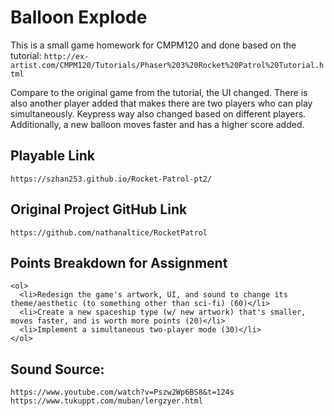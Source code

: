 # Balloon Explode
This is a small game homework for CMPM120 and done based on the tutorial: 
`http://ex-artist.com/CMPM120/Tutorials/Phaser%203%20Rocket%20Patrol%20Tutorial.html`  

Compare to the original game from the tutorial, the UI changed. There is also another player added that makes there are two players who can play simultaneously. Keypress way also changed based on different players. Additionally, a new balloon moves faster and has a higher score added.
## Playable Link
```
https://szhan253.github.io/Rocket-Patrol-pt2/
```
## Original Project GitHub Link
```
https://github.com/nathanaltice/RocketPatrol
```
## Points Breakdown for Assignment
```
<ol>
  <li>Redesign the game's artwork, UI, and sound to change its theme/aesthetic (to something other than sci-fi) (60)</li>
  <li>Create a new spaceship type (w/ new artwork) that's smaller, moves faster, and is worth more points (20)</li>
  <li>Implement a simultaneous two-player mode (30)</li>
</ol>
```
## Sound Source: 
```
https://www.youtube.com/watch?v=Pszw2Wp6BS8&t=124s  
https://www.tukuppt.com/muban/lergzyer.html
```
